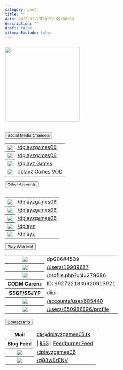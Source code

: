 ```yaml
---
category: post
title: ""
date: 2022-01-20T10:52:59+08:00
description: ""
draft: false
sitemapExclude: false
---
```

<div id="pagecontent border">
			<div class="pagetitle padding-pagetitle">
			</div>
			<img src="/images/logo.png" width="240px" class="style-exclude"style="margin-top:2%;">	
		</div>
		<br>
			<div style="text-align:center;">	
		</div>
		<br>
		<button type="button" class="collapsible">Social Media Channels</button>
			<div class="content">
				<table style="margin-left:auto; margin-right:auto;" class="no-table-border">
					<tr><th><img src="/images/fb.png"></th><td><a href="https://facebook.com/dplayzgames06" target="_parent">/dplayzgames06</a></td></tr>
					<tr><th><img src="/images/twch.png"></th><td><a href="https://twitch.tv/dplayzgames06" target="_parent">/dplayzgames06</a></td></tr>
					<tr><th><img src="/images/yt.png"></th><td><a href="https://youtube.com/channel/UCNTjCvAvlLzmEKIZQ5BpoGQ" target="_parent">/dplayz Games</a></td>
					<tr><th><img src="/images/yt.png"></th><td><a href="https://youtube.com/channel/UCRYtnbYg1N9AKS7LQ88N5Qg" target="_parent">dplayz Games VOD</a></td>
				</table>
			</div>
		<button type="button" class="collapsible">Other Accounts</button>
			<div class="content">
  				<table style="margin-left:auto; margin-right:auto;" class="no-table-border">
					<tr><th><img src="/images/twt.png"></th><td><a href="https://twitter.com/dplayzgames06" target="_parent">/dplayzgames06</a></td></tr>
					<tr><th><img src="/images/tktk.png"></th><td><a href="https://tiktok.com/dplayzgames06" target="_parent">/dplayzgames06</a></td></tr>
					<tr><th><img src="/images/ig.png"></th><td><a href="https://instagram.com/dplayzgames06" target="_parent">/dplayzgames06</a></td>
					<tr><th><img src="/images/gh.png"></th><td><a href="https://github.com/dplayz" target="_parent">/dplayz</a></td>
					<tr><th><img src="/images/glb.png"></th><td><a href="https://gitlab.com/dplayz" target="_parent">/dplayz</a></td>
				</table>
			</div>
		<button type="button" class="collapsible">Play With Me!</button>
			<div class="content">
				<table style="margin-left:auto; margin-right:auto;" class="no-table-border">
					<tr><th><img src="/images/mcbe.png"></th><td>dpG06#4539</td></tr>
					<tr><th><img src="/images/osu.png"></th><td><a href="https://osu.ppy.sh/users/19989687">/users/19989687</a></td></tr>
					<tr><th><img src="/images/osudroid.png"></th><td><a href="https://ops.dgsrz.com/profile.php?uid=279686">/profile.php?uid=279686</a></td></tr>
					<tr><th>CODM Garena</th><td>ID: 6927221836920913921</td></tr>
					<tr><th>SSGF/SSJYP</th><td>diipii</td></tr>
					<tr><th><img src="/images/malody.png"></th><td><a href="http://m.mugzone.net/accounts/user/685440">/accounts/user/685440</a></td></tr>
					<tr><th><img src="/images/rblx.png"></th><td><a href="https://www.roblox.com/users/650986696/profile">/users/650986696/profile</a></td></tr>
				</table>
			</div>
		<button type="button" class="collapsible" id="contact-info">Contact Info</button>
				<div class="content">
					<table style="margin-left:auto; margin-right:auto;" class="no-table-border">
						<tr><th>Mail</th><td><a href="mailto:dp@dplayzgames06.tk">dp@dplayzgames06.tk</a></td></tr>
						<tr><th>Blog Feed</th><td>| <a href="/blog/index.xml">RSS</a> | <a href="http://feeds.feedburner.com/dplayzgamesblog">Feedburner Feed</a></td></tr>
						<tr><th><img src="../images/msgr.png"></th><td><a href="http://m.me/dplayzgames06">/dplayzgames06</a></td></tr>
						<tr><th><img src="../images/dscrd.png"></th><td><a href="https://discord.gg/zj88wBrENV">/zj88wBrENV</a></td></tr>
					</table>
				</div>
				<!--Script for collapsable content. Will be moved into a separate file-->
			<script>
				var coll = document.getElementsByClassName("collapsible");
				var i;
					for (i = 0; i < coll.length; i++) {
					coll[i].addEventListener("click", function() {
					this.classList.toggle("active");
					var content = this.nextElementSibling;
						if (content.style.display === "block") {
							content.style.display = "none";
						} else {
							content.style.display = "block";
						}
					});
				}
			</script>
		<br>
		<br>
		<br>
		<br>
		<br>
		</div>
